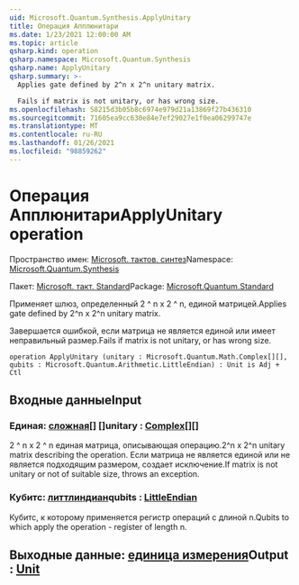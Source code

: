 ```yaml
---
uid: Microsoft.Quantum.Synthesis.ApplyUnitary
title: Операция Апплюнитари
ms.date: 1/23/2021 12:00:00 AM
ms.topic: article
qsharp.kind: operation
qsharp.namespace: Microsoft.Quantum.Synthesis
qsharp.name: ApplyUnitary
qsharp.summary: >-
  Applies gate defined by 2^n x 2^n unitary matrix.

  Fails if matrix is not unitary, or has wrong size.
ms.openlocfilehash: 58215d3b05b8c6974e979d21a13869f27b436310
ms.sourcegitcommit: 71605ea9cc630e84e7ef29027e1f0ea06299747e
ms.translationtype: MT
ms.contentlocale: ru-RU
ms.lasthandoff: 01/26/2021
ms.locfileid: "98859262"
---
```

# <a name="applyunitary-operation"></a><span data-ttu-id="b4f91-102">Операция Апплюнитари</span><span class="sxs-lookup"><span data-stu-id="b4f91-102">ApplyUnitary operation</span></span>

<span data-ttu-id="b4f91-103">Пространство имен: [Microsoft. тактов. синтез](xref:Microsoft.Quantum.Synthesis)</span><span class="sxs-lookup"><span data-stu-id="b4f91-103">Namespace: [Microsoft.Quantum.Synthesis](xref:Microsoft.Quantum.Synthesis)</span></span>

<span data-ttu-id="b4f91-104">Пакет: [Microsoft. такт. Standard](https://nuget.org/packages/Microsoft.Quantum.Standard)</span><span class="sxs-lookup"><span data-stu-id="b4f91-104">Package: [Microsoft.Quantum.Standard](https://nuget.org/packages/Microsoft.Quantum.Standard)</span></span>


<span data-ttu-id="b4f91-105">Применяет шлюз, определенный 2 ^ n x 2 ^ n, единой матрицей.</span><span class="sxs-lookup"><span data-stu-id="b4f91-105">Applies gate defined by 2^n x 2^n unitary matrix.</span></span>

<span data-ttu-id="b4f91-106">Завершается ошибкой, если матрица не является единой или имеет неправильный размер.</span><span class="sxs-lookup"><span data-stu-id="b4f91-106">Fails if matrix is not unitary, or has wrong size.</span></span>

```qsharp
operation ApplyUnitary (unitary : Microsoft.Quantum.Math.Complex[][], qubits : Microsoft.Quantum.Arithmetic.LittleEndian) : Unit is Adj + Ctl
```


## <a name="input"></a><span data-ttu-id="b4f91-107">Входные данные</span><span class="sxs-lookup"><span data-stu-id="b4f91-107">Input</span></span>

### <a name="unitary--complex"></a><span data-ttu-id="b4f91-108">Единая: [сложная](xref:Microsoft.Quantum.Math.Complex)[] []</span><span class="sxs-lookup"><span data-stu-id="b4f91-108">unitary : [Complex](xref:Microsoft.Quantum.Math.Complex)[][]</span></span>

<span data-ttu-id="b4f91-109">2 ^ n x 2 ^ n единая матрица, описывающая операцию.</span><span class="sxs-lookup"><span data-stu-id="b4f91-109">2^n x 2^n unitary matrix describing the operation.</span></span>
<span data-ttu-id="b4f91-110">Если матрица не является единой или не является подходящим размером, создает исключение.</span><span class="sxs-lookup"><span data-stu-id="b4f91-110">If matrix is not unitary or not of suitable size, throws an exception.</span></span>


### <a name="qubits--littleendian"></a><span data-ttu-id="b4f91-111">Кубитс: [литтлиндиан](xref:Microsoft.Quantum.Arithmetic.LittleEndian)</span><span class="sxs-lookup"><span data-stu-id="b4f91-111">qubits : [LittleEndian](xref:Microsoft.Quantum.Arithmetic.LittleEndian)</span></span>

<span data-ttu-id="b4f91-112">Кубитс, к которому применяется регистр операций с длиной n.</span><span class="sxs-lookup"><span data-stu-id="b4f91-112">Qubits to which apply the operation - register of length n.</span></span>



## <a name="output--unit"></a><span data-ttu-id="b4f91-113">Выходные данные: [единица измерения](xref:microsoft.quantum.lang-ref.unit)</span><span class="sxs-lookup"><span data-stu-id="b4f91-113">Output : [Unit](xref:microsoft.quantum.lang-ref.unit)</span></span>

